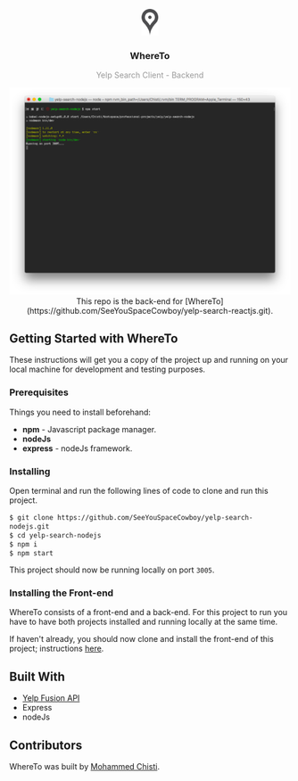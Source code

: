 <p align="center">
  <img
    src="where-to-logo.png"
    alt="WhereTo"
    width="30" />
</p>
<h3 align="center">
  WhereTo
</h3>
<p align="center" style="color: #999;">Yelp Search Client - Backend</p>

<p align="center">
  <img
    src="where-to-shell.png"
    alt="Screenshot of WhereTo"
    width="700" />
    </br>
    This repo is the back-end for [WhereTo](https://github.com/SeeYouSpaceCowboy/yelp-search-reactjs.git).
</p>

## Getting Started with WhereTo
These instructions will get you a copy of the project up and running on your local machine for development and testing purposes.

### Prerequisites
Things you need to install beforehand:
* **npm** - Javascript package manager.
* **nodeJs**
* **express** - nodeJs framework.

### Installing

Open terminal and run the following lines of code to clone and run this project.

 ```shell
 $ git clone https://github.com/SeeYouSpaceCowboy/yelp-search-nodejs.git
 $ cd yelp-search-nodejs
 $ npm i
 $ npm start
 ```
 This project should now be running locally on port `3005`.

### Installing the Front-end
WhereTo consists of a front-end and a back-end. For this project to run you have to have both projects installed and running locally at the same time.

If haven't already, you should now clone and install the front-end of this project; instructions [here](https://github.com/SeeYouSpaceCowboy/yelp-search-reactjs.git).

## Built With
* [Yelp Fusion API](https://github.com/tonybadguy/yelp-fusion)
* Express
* nodeJs

## Contributors
WhereTo was built by [Mohammed Chisti](http://mohammedchisti.com).
